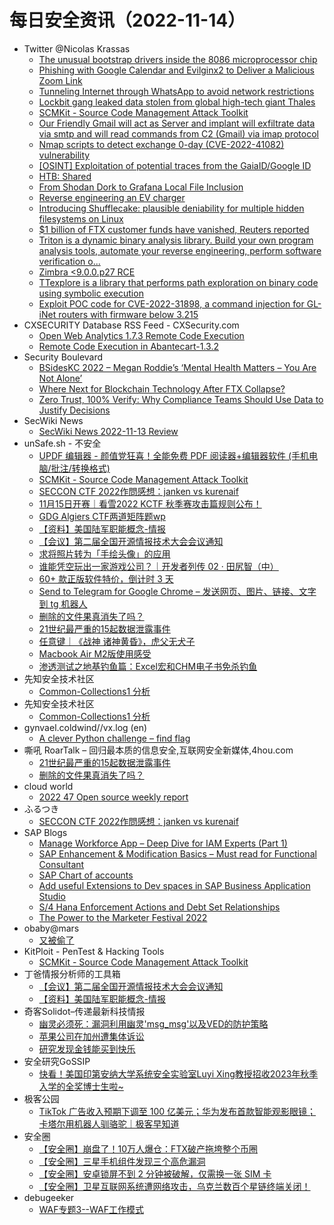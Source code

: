 # 每日安全资讯（2022-11-14）

- Twitter @Nicolas Krassas
  - [The unusual bootstrap drivers inside the 8086 microprocessor chip](https://twitter.com/Dinosn/status/1591901533553455106)
  - [Phishing with Google Calendar and Evilginx2 to Deliver a Malicious Zoom Link](https://twitter.com/Dinosn/status/1591842383494512641)
  - [Tunneling Internet through WhatsApp to avoid network restrictions](https://twitter.com/Dinosn/status/1591789553500790787)
  - [Lockbit gang leaked data stolen from global high-tech giant Thales](https://twitter.com/Dinosn/status/1591788882148093955)
  - [SCMKit - Source Code Management Attack Toolkit](https://twitter.com/Dinosn/status/1591788830876921856)
  - [Our Friendly Gmail will act as Server and implant will exfiltrate data via smtp and will read commands from C2 (Gmail) via imap protocol](https://twitter.com/Dinosn/status/1591756463609118720)
  - [Nmap scripts to detect exchange 0-day (CVE-2022-41082) vulnerability](https://twitter.com/Dinosn/status/1591753432935071744)
  - [[OSINT] Exploitation of potential traces from the GaiaID/Google ID](https://twitter.com/Dinosn/status/1591753091870760967)
  - [HTB: Shared](https://twitter.com/Dinosn/status/1591693414357245952)
  - [From Shodan Dork to Grafana Local File Inclusion](https://twitter.com/Dinosn/status/1591693384003223553)
  - [Reverse engineering an EV charger](https://twitter.com/Dinosn/status/1591693274989101059)
  - [Introducing Shufflecake: plausible deniability for multiple hidden filesystems on Linux](https://twitter.com/Dinosn/status/1591693197738131458)
  - [$1 billion of FTX customer funds have vanished, Reuters reported](https://twitter.com/Dinosn/status/1591693167019331584)
  - [Triton is a dynamic binary analysis library. Build your own program analysis tools, automate your reverse engineering, perform software verification o...](https://twitter.com/Dinosn/status/1591690675925708800)
  - [Zimbra <9.0.0.p27 RCE](https://twitter.com/Dinosn/status/1591690584615706625)
  - [TTexplore is a library that performs path exploration on binary code using symbolic execution](https://twitter.com/Dinosn/status/1591690430327963648)
  - [Exploit POC code for CVE-2022-31898, a command injection for GL-iNet routers with firmware below 3.215](https://twitter.com/Dinosn/status/1591690281904398338)
- CXSECURITY Database RSS Feed - CXSecurity.com
  - [Open Web Analytics 1.7.3 Remote Code Execution](https://cxsecurity.com/issue/WLB-2022110017)
  - [Remote Code Execution in Abantecart-1.3.2](https://cxsecurity.com/issue/WLB-2022110016)
- Security Boulevard
  - [BSidesKC 2022 – Megan Roddie’s ‘Mental Health Matters – You Are Not Alone’](https://securityboulevard.com/2022/11/bsideskc-2022-megan-roddies-mental-health-matters-you-are-not-alone/)
  - [Where Next for Blockchain Technology After FTX Collapse?](https://securityboulevard.com/2022/11/where-next-for-blockchain-technology-after-ftx-collapse/)
  - [Zero Trust, 100% Verify: Why Compliance Teams Should Use Data to Justify Decisions](https://securityboulevard.com/2022/11/zero-trust-100-verify-why-compliance-teams-should-use-data-to-justify-decisions/)
- SecWiki News
  - [SecWiki News 2022-11-13 Review](http://www.sec-wiki.com/?2022-11-13)
- unSafe.sh - 不安全
  - [UPDF 编辑器 - 颜值党狂喜！全能免费 PDF 阅读器+编辑器软件 (手机电脑/批注/转换格式)](https://buaq.net/go-135451.html)
  - [SCMKit - Source Code Management Attack Toolkit](https://buaq.net/go-135419.html)
  - [SECCON CTF 2022作問感想：janken vs kurenaif](https://buaq.net/go-135418.html)
  - [11月15日开赛｜看雪2022 KCTF 秋季赛攻击篇规则公布！](https://buaq.net/go-135436.html)
  - [GDG Algiers CTF两道矩阵题wp](https://buaq.net/go-135435.html)
  - [【资料】美国陆军职能概念-情报](https://buaq.net/go-135440.html)
  - [【会议】第二届全国开源情报技术大会会议通知](https://buaq.net/go-135441.html)
  - [求将照片转为「手绘头像」的应用](https://buaq.net/go-135405.html)
  - [谁能凭空玩出一家游戏公司？｜开发者列传 02 · 田尻智（中）](https://buaq.net/go-135411.html)
  - [60+ 款正版软件特价，倒计时 3 天](https://buaq.net/go-135399.html)
  - [Send to Telegram for Google Chrome – 发送网页、图片、链接、文字到 tg 机器人](https://buaq.net/go-135406.html)
  - [删除的文件果真消失了吗？](https://buaq.net/go-135387.html)
  - [21世纪最严重的15起数据泄露事件](https://buaq.net/go-135386.html)
  - [任意键｜《战神 诸神黄昏》，虎父无犬子](https://buaq.net/go-135384.html)
  - [Macbook Air M2版使用感受](https://buaq.net/go-135377.html)
  - [渗透测试之地基钓鱼篇：Excel宏和CHM电子书免杀钓鱼](https://buaq.net/go-135393.html)
- 先知安全技术社区
  - [Common-Collections1 分析](https://xz.aliyun.com/t/11835)
- 先知安全技术社区
  - [Common-Collections1 分析](https://xz.aliyun.com/t/11835)
- gynvael.coldwind//vx.log (en)
  - [A clever Python challenge – find flag](https://gynvael.coldwind.pl/?id=758)
- 嘶吼 RoarTalk – 回归最本质的信息安全,互联网安全新媒体,4hou.com
  - [21世纪最严重的15起数据泄露事件](https://www.4hou.com/posts/6Vlz)
  - [删除的文件果真消失了吗？](https://www.4hou.com/posts/8YYm)
- cloud world
  - [2022 47 Open source weekly report](https://cloudsjhan.github.io/2022/11/13/2022-47-Open-source-weekly-report/)
- ふるつき
  - [SECCON CTF 2022作問感想：janken vs kurenaif](https://furutsuki.hatenablog.com/entry/2022/11/13/202646)
- SAP Blogs
  - [Manage Workforce App – Deep Dive for IAM Experts (Part 1)](https://blogs.sap.com/2022/11/13/manage-workforce-app-deep-dive-for-iam-experts-part-1/)
  - [SAP Enhancement & Modification Basics – Must read for Functional Consultant](https://blogs.sap.com/2022/11/13/sap-enhancement-modification-basics-must-for-read-functional-consultant/)
  - [SAP Chart of accounts](https://blogs.sap.com/2022/11/13/sap-chart-of-accounts/)
  - [Add useful Extensions to Dev spaces in SAP Business Application Studio](https://blogs.sap.com/2022/11/13/add-useful-extensions-to-dev-spaces-in-sap-business-application-studio/)
  - [S/4 Hana Enforcement Actions and Debt Set Relationships](https://blogs.sap.com/2022/11/13/s-4-hana-enforcement-actions-and-debt-set-relationships/)
  - [The Power to the Marketer Festival 2022](https://blogs.sap.com/2022/11/13/the-power-to-the-marketer-festival-2022/)
- obaby@mars
  - [又被偷了](https://h4ck.org.cn/2022/11/%e5%8f%88%e8%a2%ab%e5%81%b7%e4%ba%86/)
- KitPloit - PenTest & Hacking Tools
  - [SCMKit - Source Code Management Attack Toolkit](http://www.kitploit.com/2022/11/scmkit-source-code-management-attack.html)
- 丁爸情报分析师的工具箱
  - [【会议】第二届全国开源情报技术大会会议通知](https://mp.weixin.qq.com/s?__biz=MzI2MTE0NTE3Mw==&mid=2651133479&idx=1&sn=89afa1966b304d1c56bcc2bbf6366e14&chksm=f1af611dc6d8e80b5ad1fc38379f5b6a808c402bffcc00d22e421519503b204c65554e8ca40b&scene=58&subscene=0#rd)
  - [【资料】美国陆军职能概念-情报](https://mp.weixin.qq.com/s?__biz=MzI2MTE0NTE3Mw==&mid=2651133479&idx=2&sn=31e8fe4fd25688fa7071b1ab2703e9d3&chksm=f1af611dc6d8e80b1e7594bf50f13a1ed371c80b16629eab80578e875a646fb48d6ab2dd4aec&scene=58&subscene=0#rd)
- 奇客Solidot–传递最新科技情报
  - [幽灵必须死：漏洞利用幽灵'msg_msg'以及VED的防护策略](https://www.solidot.org/story?sid=73351)
  - [苹果公司在加州遭集体诉讼](https://www.solidot.org/story?sid=73350)
  - [研究发现金钱能买到快乐](https://www.solidot.org/story?sid=73349)
- 安全研究GoSSIP
  - [快看！美国印第安纳大学系统安全实验室Luyi Xing教授招收2023年秋季入学的全奖博士生啦~](https://mp.weixin.qq.com/s?__biz=Mzg5ODUxMzg0Ng==&mid=2247493251&idx=1&sn=037ef50bb3dec128279ce92abb556b83&chksm=c063c85af714414ce4fd9b6b7f54f083c0d2960bfa0db8a87615080626c1ba0f21066a100dcf&scene=58&subscene=0#rd)
- 极客公园
  - [TikTok 广告收入预期下调至 100 亿美元；华为发布首款智能观影眼镜；卡塔尔用机器人驯骆驼｜极客早知道](https://mp.weixin.qq.com/s?__biz=MTMwNDMwODQ0MQ==&mid=2652971981&idx=1&sn=ff6d085aac7873f9613678030fca988e&chksm=7e545e7b4923d76d4e2d8100d9d006b93ebf76da296216cc922b2619618ab9e1fbc12681fb1f&scene=58&subscene=0#rd)
- 安全圈
  - [【安全圈】崩盘了！10万人爆仓：FTX破产拖垮整个币圈](https://mp.weixin.qq.com/s?__biz=MzIzMzE4NDU1OQ==&mid=2652024283&idx=1&sn=a1a4ac563dfa2f1b1eacdb9c2d16f3c6&chksm=f36f819bc418088d1c048334da7fbaedf6c2b73ff4e0da77eec02d403a6354b087d73205642f&scene=58&subscene=0#rd)
  - [【安全圈】三星手机组件发现三个高危漏洞](https://mp.weixin.qq.com/s?__biz=MzIzMzE4NDU1OQ==&mid=2652024283&idx=2&sn=8d503685003568764b705d4552b869ed&chksm=f36f819bc418088d81845fc2faf65cc5aa086b2f7da2773cea9b42088f4d7dde2ba7531b3e8f&scene=58&subscene=0#rd)
  - [【安全圈】安卓锁屏不到 2 分钟被破解，仅需换一张 SIM 卡](https://mp.weixin.qq.com/s?__biz=MzIzMzE4NDU1OQ==&mid=2652024283&idx=3&sn=0287cacf0c5da8dc0647bca5d9c9ce26&chksm=f36f819bc418088d8446861f026cb11292c645b2ff00b994336fc24151549888846eadf65213&scene=58&subscene=0#rd)
  - [【安全圈】卫星互联网系统遭网络攻击，乌克兰数百个星链终端关闭！](https://mp.weixin.qq.com/s?__biz=MzIzMzE4NDU1OQ==&mid=2652024283&idx=4&sn=840a2cf09f8010b31c86807402083335&chksm=f36f819bc418088d996b018c9d4fa7f0a60fcc49f22973f4db7c80af6231d168026e14b531e8&scene=58&subscene=0#rd)
- debugeeker
  - [WAF专题3--WAF工作模式](https://mp.weixin.qq.com/s?__biz=MzU4NjY0NTExNA==&mid=2247486634&idx=1&sn=2d841bdc53c5bfdf8b67c611b7b30351&chksm=fdf967bfca8eeea9d69b42c840b8da70db6d96a418fb33e90918547bb79164cb762454baf77a&scene=58&subscene=0#rd)
